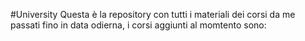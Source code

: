 #University
Questa è la repository con tutti i materiali dei corsi da me passati fino in data odierna, i corsi aggiunti al momtento sono:
